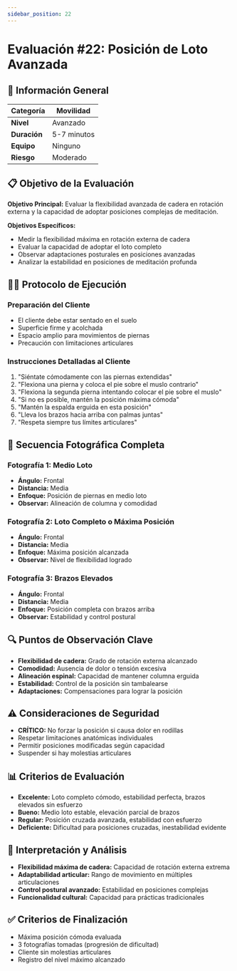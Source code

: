 ```yaml
---
sidebar_position: 22
---
```


# Evaluación #22: Posición de Loto Avanzada

## 🎯 Información General
| **Categoría** | Movilidad |
|---|---|
| **Nivel** | Avanzado |
| **Duración** | 5-7 minutos |
| **Equipo** | Ninguno |
| **Riesgo** | Moderado |

## 📋 Objetivo de la Evaluación
**Objetivo Principal:** Evaluar la flexibilidad avanzada de cadera en rotación externa y la capacidad de adoptar posiciones complejas de meditación.

**Objetivos Específicos:**
- Medir la flexibilidad máxima en rotación externa de cadera
- Evaluar la capacidad de adoptar el loto completo
- Observar adaptaciones posturales en posiciones avanzadas
- Analizar la estabilidad en posiciones de meditación profunda

## 🏃‍♂️ Protocolo de Ejecución

### **Preparación del Cliente**
- El cliente debe estar sentado en el suelo
- Superficie firme y acolchada
- Espacio amplio para movimientos de piernas
- Precaución con limitaciones articulares

### **Instrucciones Detalladas al Cliente**
1. "Siéntate cómodamente con las piernas extendidas"
2. "Flexiona una pierna y coloca el pie sobre el muslo contrario"
3. "Flexiona la segunda pierna intentando colocar el pie sobre el muslo"
4. "Si no es posible, mantén la posición máxima cómoda"
5. "Mantén la espalda erguida en esta posición"
6. "Lleva los brazos hacia arriba con palmas juntas"
7. "Respeta siempre tus límites articulares"

## 📸 Secuencia Fotográfica Completa

### **Fotografía 1: Medio Loto**
- **Ángulo:** Frontal
- **Distancia:** Media
- **Enfoque:** Posición de piernas en medio loto
- **Observar:** Alineación de columna y comodidad

### **Fotografía 2: Loto Completo o Máxima Posición**
- **Ángulo:** Frontal
- **Distancia:** Media
- **Enfoque:** Máxima posición alcanzada
- **Observar:** Nivel de flexibilidad logrado

### **Fotografía 3: Brazos Elevados**
- **Ángulo:** Frontal
- **Distancia:** Media
- **Enfoque:** Posición completa con brazos arriba
- **Observar:** Estabilidad y control postural

## 🔍 Puntos de Observación Clave
- **Flexibilidad de cadera:** Grado de rotación externa alcanzado
- **Comodidad:** Ausencia de dolor o tensión excesiva
- **Alineación espinal:** Capacidad de mantener columna erguida
- **Estabilidad:** Control de la posición sin tambalearse
- **Adaptaciones:** Compensaciones para lograr la posición

## ⚠️ Consideraciones de Seguridad
- **CRÍTICO:** No forzar la posición si causa dolor en rodillas
- Respetar limitaciones anatómicas individuales
- Permitir posiciones modificadas según capacidad
- Suspender si hay molestias articulares

## 📊 Criterios de Evaluación
- **Excelente:** Loto completo cómodo, estabilidad perfecta, brazos elevados sin esfuerzo
- **Bueno:** Medio loto estable, elevación parcial de brazos
- **Regular:** Posición cruzada avanzada, estabilidad con esfuerzo
- **Deficiente:** Dificultad para posiciones cruzadas, inestabilidad evidente

## 🎯 Interpretación y Análisis
- **Flexibilidad máxima de cadera:** Capacidad de rotación externa extrema
- **Adaptabilidad articular:** Rango de movimiento en múltiples articulaciones
- **Control postural avanzado:** Estabilidad en posiciones complejas
- **Funcionalidad cultural:** Capacidad para prácticas tradicionales

## ✅ Criterios de Finalización
- Máxima posición cómoda evaluada
- 3 fotografías tomadas (progresión de dificultad)
- Cliente sin molestias articulares
- Registro del nivel máximo alcanzado
